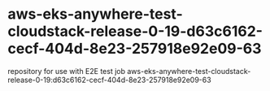 # aws-eks-anywhere-test-cloudstack-release-0-19-d63c6162-cecf-404d-8e23-257918e92e09-63
repository for use with E2E test job aws-eks-anywhere-test-cloudstack-release-0-19:d63c6162-cecf-404d-8e23-257918e92e09-63
